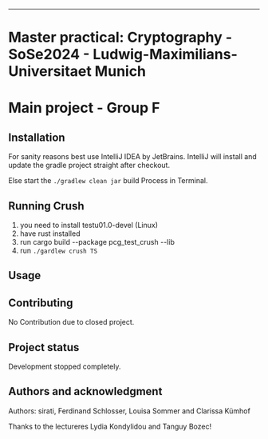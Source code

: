 ***
# Master practical: Cryptography - SoSe2024 - Ludwig-Maximilians-Universitaet Munich
# Main project - Group F


## Installation

For sanity reasons best use IntelliJ IDEA by JetBrains. 
IntelliJ will install and update the gradle project straight after checkout.

Else start the ```./gradlew clean jar``` build Process in Terminal.

## Running Crush
1. you need to install testu01.0-devel (Linux)
2. have rust installed
3. run cargo build --package pcg_test_crush --lib
4. run ```./gardlew crush TS```

## Usage




## Contributing
No Contribution due to closed project.

## Project status
Development stopped completely.

## Authors and acknowledgment
Authors: sirati, Ferdinand Schlosser, Louisa Sommer and Clarissa Kümhof

Thanks to the lectureres Lydia Kondylidou and Tanguy Bozec!


